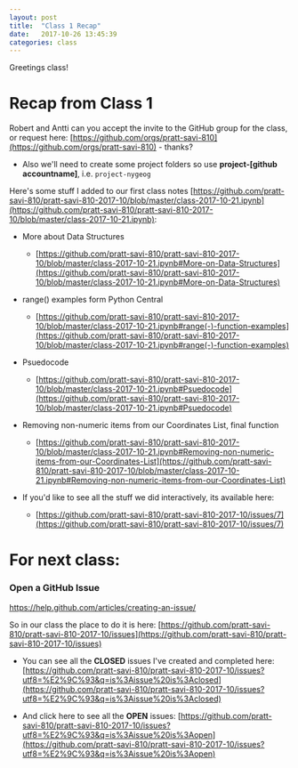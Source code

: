 ```yaml
---
layout: post
title:  "Class 1 Recap"
date:   2017-10-26 13:45:39
categories: class
---
```



Greetings class!

# Recap from Class 1

Robert and Antti can you accept the invite to the GitHub group for the class, or request here: [https://github.com/orgs/pratt-savi-810](https://github.com/orgs/pratt-savi-810) - thanks? 

* Also we'll need to create some project folders so use **project-[github accountname]**, i.e. `project-nygeog`

Here's some stuff I added to our first class notes [https://github.com/pratt-savi-810/pratt-savi-810-2017-10/blob/master/class-2017-10-21.ipynb](https://github.com/pratt-savi-810/pratt-savi-810-2017-10/blob/master/class-2017-10-21.ipynb):

* More about Data Structures	
	* [https://github.com/pratt-savi-810/pratt-savi-810-2017-10/blob/master/class-2017-10-21.ipynb#More-on-Data-Structures](https://github.com/pratt-savi-810/pratt-savi-810-2017-10/blob/master/class-2017-10-21.ipynb#More-on-Data-Structures)

* range() examples form Python Central
	* [https://github.com/pratt-savi-810/pratt-savi-810-2017-10/blob/master/class-2017-10-21.ipynb#range(-)-function-examples](https://github.com/pratt-savi-810/pratt-savi-810-2017-10/blob/master/class-2017-10-21.ipynb#range(-)-function-examples)

* Psuedocode
	* [https://github.com/pratt-savi-810/pratt-savi-810-2017-10/blob/master/class-2017-10-21.ipynb#Psuedocode](https://github.com/pratt-savi-810/pratt-savi-810-2017-10/blob/master/class-2017-10-21.ipynb#Psuedocode)
 
* Removing non-numeric items from our Coordinates List, final function
	* [https://github.com/pratt-savi-810/pratt-savi-810-2017-10/blob/master/class-2017-10-21.ipynb#Removing-non-numeric-items-from-our-Coordinates-List](https://github.com/pratt-savi-810/pratt-savi-810-2017-10/blob/master/class-2017-10-21.ipynb#Removing-non-numeric-items-from-our-Coordinates-List)

* If you'd like to see all the stuff we did interactively, its available here:
	* [https://github.com/pratt-savi-810/pratt-savi-810-2017-10/issues/7](https://github.com/pratt-savi-810/pratt-savi-810-2017-10/issues/7)

# For next class:

### Open a GitHub Issue
https://help.github.com/articles/creating-an-issue/

So in our class the place to do it is here: [https://github.com/pratt-savi-810/pratt-savi-810-2017-10/issues](https://github.com/pratt-savi-810/pratt-savi-810-2017-10/issues)

* You can see all the **CLOSED** issues I've created and completed here: [https://github.com/pratt-savi-810/pratt-savi-810-2017-10/issues?utf8=%E2%9C%93&q=is%3Aissue%20is%3Aclosed](https://github.com/pratt-savi-810/pratt-savi-810-2017-10/issues?utf8=%E2%9C%93&q=is%3Aissue%20is%3Aclosed)

* And click here to see all the **OPEN** issues:
[https://github.com/pratt-savi-810/pratt-savi-810-2017-10/issues?utf8=%E2%9C%93&q=is%3Aissue%20is%3Aopen](https://github.com/pratt-savi-810/pratt-savi-810-2017-10/issues?utf8=%E2%9C%93&q=is%3Aissue%20is%3Aopen)